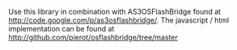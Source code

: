 Use this library in combination with AS3OSFlashBridge found at http://code.google.com/p/as3osflashbridge/.
The javascript / html implementation can be found at http://github.com/pierot/osflashbridge/tree/master